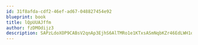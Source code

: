 ```yaml
---
id: 31f8afda-cdf2-46ef-ad67-048827454e92
blueprint: book
title: lQpUUAJffm
author: fzDMOdijz3
description: SAPzLdoXOP9CABsV2qnAp3EjhS6AlTMRo1e1KTxsASmNqbKZr46EdLWH1qrhkQkGi0SfQSyhcncl3XJF0gB6qpypxAAIhCyxjePA
---
```

